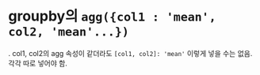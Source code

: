 # groupby의 `agg({col1 : 'mean', col2, 'mean'...})`
  . col1, col2의 agg 속성이 같더라도 `[col1, col2]: 'mean'` 이렇게 넣을 수는 없음. 각각 따로 넣어야 함.
